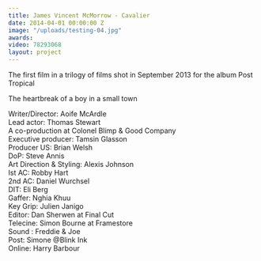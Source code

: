```yaml
---
title: James Vincent McMorrow - Cavalier
date: 2014-04-01 00:00:00 Z
image: "/uploads/testing-04.jpg"
awards: 
video: 78293068
layout: project
---
```


The first film in a trilogy of films shot in September 2013 for the album Post Tropical

The heartbreak of a boy in a small town

Writer/Director: Aoife McArdle  
Lead actor: Thomas Stewart  
A co-production at Colonel Blimp & Good Company  
Executive producer: Tamsin Glasson  
Producer US: Brian Welsh  
DoP: Steve Annis  
Art Direction & Styling: Alexis Johnson  
Ist AC: Robby Hart  
2nd AC: Daniel Wurchsel  
DIT: Eli Berg  
Gaffer: Nghia Khuu  
Key Grip: Julien Janigo  
Editor: Dan Sherwen at Final Cut  
Telecine: Simon Bourne at Framestore  
Sound : Freddie & Joe  
Post: Simone @Blink Ink  
Online: Harry Barbour